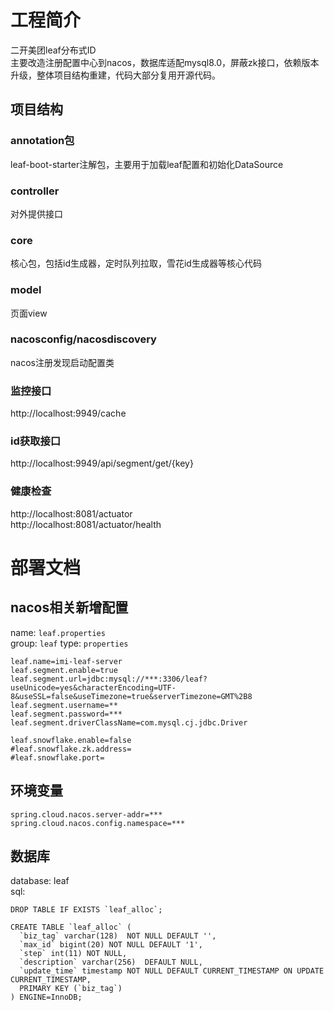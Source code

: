# 工程简介
二开美团leaf分布式ID  
主要改造注册配置中心到nacos，数据库适配mysql8.0，屏蔽zk接口，依赖版本升级，整体项目结构重建，代码大部分复用开源代码。

## 项目结构
### annotation包
leaf-boot-starter注解包，主要用于加载leaf配置和初始化DataSource
### controller
对外提供接口
### core
核心包，包括id生成器，定时队列拉取，雪花id生成器等核心代码
### model
页面view
### nacosconfig/nacosdiscovery
nacos注册发现启动配置类

### 监控接口
http://localhost:9949/cache
### id获取接口
http://localhost:9949/api/segment/get/{key}
### 健康检查
http://localhost:8081/actuator  
http://localhost:8081/actuator/health
# 部署文档
## nacos相关新增配置
name: `leaf.properties`  
group: `leaf`
type: `properties`  
```
leaf.name=imi-leaf-server
leaf.segment.enable=true
leaf.segment.url=jdbc:mysql://***:3306/leaf?useUnicode=yes&characterEncoding=UTF-8&useSSL=false&useTimezone=true&serverTimezone=GMT%2B8
leaf.segment.username=**
leaf.segment.password=***
leaf.segment.driverClassName=com.mysql.cj.jdbc.Driver

leaf.snowflake.enable=false
#leaf.snowflake.zk.address=
#leaf.snowflake.port=
```
## 环境变量
```
spring.cloud.nacos.server-addr=***
spring.cloud.nacos.config.namespace=***
```
## 数据库
database: leaf  
sql:
```
DROP TABLE IF EXISTS `leaf_alloc`;

CREATE TABLE `leaf_alloc` (
  `biz_tag` varchar(128)  NOT NULL DEFAULT '',
  `max_id` bigint(20) NOT NULL DEFAULT '1',
  `step` int(11) NOT NULL,
  `description` varchar(256)  DEFAULT NULL,
  `update_time` timestamp NOT NULL DEFAULT CURRENT_TIMESTAMP ON UPDATE CURRENT_TIMESTAMP,
  PRIMARY KEY (`biz_tag`)
) ENGINE=InnoDB;
```

